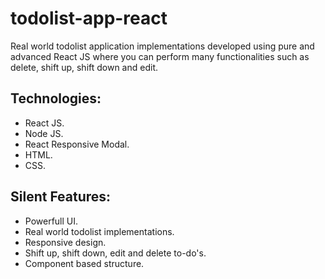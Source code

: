 # todolist-app-react

Real world todolist application implementations developed using pure and advanced React JS where you can perform many functionalities such as delete, shift up, shift down and edit.

## Technologies:

* React JS.
* Node JS.
* React Responsive Modal.
* HTML.
* CSS.

## Silent Features:

* Powerfull UI.
* Real world todolist implementations.
* Responsive design.
* Shift up, shift down, edit and delete to-do's.
* Component based structure.
